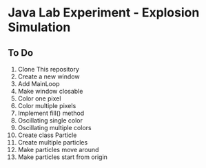 # Java Lab Experiment - Explosion Simulation

## To Do

1. Clone This repository
2. Create a new window
3. Add MainLoop
4. Make window closable
5. Color one pixel
6. Color multiple pixels
7. Implement fill() method
8. Oscillating single color
9. Oscillating multiple colors
10. Create class Particle
11. Create multiple particles
12. Make particles move around
12. Make particles start from origin



